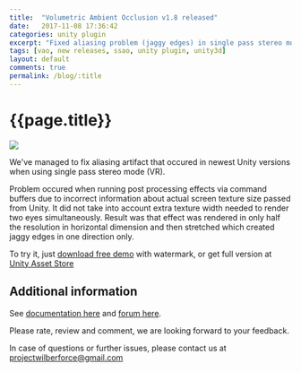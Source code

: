 ```yaml
---
title:  "Volumetric Ambient Occlusion v1.8 released"
date:   2017-11-08 17:36:42
categories: unity plugin
excerpt: "Fixed aliasing problem (jaggy edges) in single pass stereo mode"
tags: [vao, new releases, ssao, unity plugin, unity3d]
layout: default
comments: true
permalink: /blog/:title
---
```


# {{page.title}}

![]({{site.baseurl}}/images/vao18/fixed-jaggy-edges.jpg)

We've managed to fix aliasing artifact that occured in newest Unity versions when using single pass stereo mode (VR).

Problem occured when running post processing effects via command buffers due to incorrect information about actual screen texture size passed from Unity. It did not take into account extra texture width needed to render two eyes simultaneously. Result was that effect was rendered in only half the resolution in horizontal dimension and then stretched which created jaggy edges in one direction only. 

To try it, just [download free demo](https://projectwilberforce.github.io/vaodemo/) with watermark, or get full version at [Unity Asset Store](http://u3d.as/xzs)


## Additional information

See [documentation here](https://projectwilberforce.github.io/vaomanual/) and [forum here](https://forum.unity3d.com/threads/volumetric-ambient-occlusion-image-effect.428426/).

Please rate, review and comment, we are looking forward to your feedback.

In case of questions or further issues, please contact us at <projectwilberforce@gmail.com>
